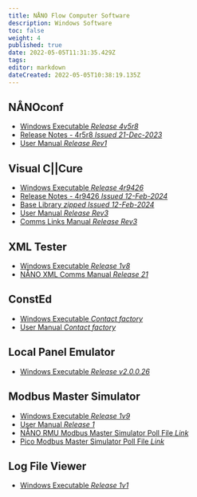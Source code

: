 ```yaml
---
title: NÅNO Flow Computer Software
description: Windows Software
toc: false
weight: 4
published: true
date: 2022-05-05T11:31:35.429Z
tags: 
editor: markdown
dateCreated: 2022-05-05T10:38:19.135Z
---
```


## NÅNOconf
- [Windows Executable *Release 4v5r8*](/nano/software/SetupNanoConf_4v5r8.msi)
- [Release Notes - 4r5r8 *Issued 21-Dec-2023*](/nano/software/NANOconf_ChangeLog_4v5r8.pdf)
- [User Manual *Release Rev1*](/nano/software/NANOConf_User_Manual_R1.pdf)

## Visual C||Cure
- [Windows Executable *Release 4r9426*](/nano/software/SetupVCC_4r9426.msi)
- [Release Notes - 4r9426 *Issued 12-Feb-2024*](/nano/software/Visual_CCure_ChangeLog_2024-02-12.pdf)
- [Base Library *zipped* *Issued 12-Feb-2024*](/nano/software/base_library_2024-02-12.zip)
- [User Manual *Release Rev3*](/nano/software/Visual_CCure_User_Manual_Release_R3.pdf)
- [Comms Links Manual *Release Rev3*](/nano/software/Visual_CCure_Comms_Links_-_Release_R3.pdf)

## XML Tester
- [Windows Executable *Release 1v8*](/nano/software/XML_Tester_1v8.exe)
- [NÅNO XML Comms Manual *Release 21*](/nano/software/Nano_XML_Comms-Rev21.pdf)

## ConstEd
- [Windows Executable *Contact factory*]()
- [User Manual *Contact factory*]()

## Local Panel Emulator
- [Windows Executable *Release v2.0.0.26*](/nano/software/Local_Panel_Emulator-v2.0.0.26.exe)

## Modbus Master Simulator
- [Windows Executable *Release 1v9*](/nano/software/ModbusMasterSimulator-1v9-Installer.exe)
- [User Manual *Release 1*](/nano/software/Modbus_Master_Simulator_User_Manual_R1.pdf)
- [NÅNO RMU Modbus Master Simulator Poll File *Link*](/rmu/nano#software)
- [Pico Modbus Master Simulator Poll File *Link*](/rmu/pico/#software)

## Log File Viewer
- [Windows Executable *Release 1v1*](/nano/software/NanoLogViewer1v1.exe)

